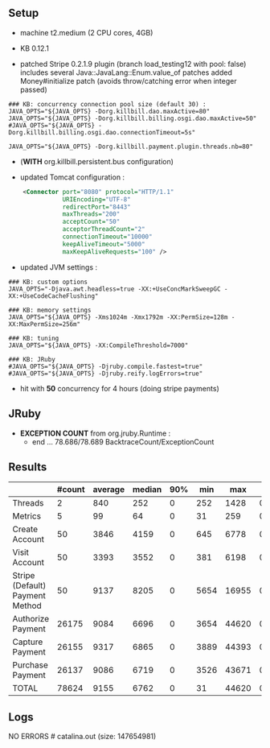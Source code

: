 ## Setup

- machine t2.medium (2 CPU cores, 4GB)

- KB 0.12.1
- patched Stripe 0.2.1.9 plugin (branch load_testing12 with pool: false)
  includes several Java::JavaLang::Enum.value_of patches
  added Money#initialize patch (avoids throw/catching error when integer passed)
  
```
### KB: concurrency connection pool size (default 30) :
JAVA_OPTS="${JAVA_OPTS} -Dorg.killbill.dao.maxActive=80"
JAVA_OPTS="${JAVA_OPTS} -Dorg.killbill.billing.osgi.dao.maxActive=50"
#JAVA_OPTS="${JAVA_OPTS} -Dorg.killbill.billing.osgi.dao.connectionTimeout=5s"

JAVA_OPTS="${JAVA_OPTS} -Dorg.killbill.payment.plugin.threads.nb=80"
```

- (**WITH** org.killbill.persistent.bus configuration)

- updated Tomcat configuration :
```xml
    <Connector port="8080" protocol="HTTP/1.1"
               URIEncoding="UTF-8"
               redirectPort="8443"
               maxThreads="200"
               acceptCount="50"
               acceptorThreadCount="2"
               connectionTimeout="10000"
               keepAliveTimeout="5000"
               maxKeepAliveRequests="100" />
```

- updated JVM settings :
```
### KB: custom options
JAVA_OPTS="-Djava.awt.headless=true -XX:+UseConcMarkSweepGC -XX:+UseCodeCacheFlushing"

### KB: memory settings
JAVA_OPTS="${JAVA_OPTS} -Xms1024m -Xmx1792m -XX:PermSize=128m -XX:MaxPermSize=256m"

### KB: tuning
JAVA_OPTS="${JAVA_OPTS} -XX:CompileThreshold=7000"

### KB: JRuby
#JAVA_OPTS="${JAVA_OPTS} -Djruby.compile.fastest=true"
#JAVA_OPTS="${JAVA_OPTS} -Djruby.reify.logErrors=true"
```

- hit with **50** concurrency for 4 hours (doing stripe payments)


## JRuby

- **EXCEPTION COUNT** from org.jruby.Runtime :
  * end  ... 78.686/78.689 BacktraceCount/ExceptionCount

  
## Results

|                                 | #count | average | median | 90% |  min |   max |   errors | bandwidth |
| ------------------------------- | ------ | ------- | ------ | --- | ---- | ----- | -------- | --------- |
|                         Threads |      2 |     840 |    252 |   0 |  252 |  1428 | 0.00000% |    0.02/s |
|                         Metrics |      5 |      99 |     64 |   0 |   31 |   259 | 0.00000% |    0.02/s |
|                  Create Account |     50 |    3846 |   4159 |   0 |  645 |  6778 | 0.00000% |     1.3/s |
|                   Visit Account |     50 |    3393 |   3552 |   0 |  381 |  6198 | 0.00000% |    1.84/s |
| Stripe (Default) Payment Method |     50 |    9137 |   8205 |   0 | 5654 | 16955 | 0.00000% |     1.1/s |
|               Authorize Payment |  26175 |    9084 |   6696 |   0 | 3654 | 44620 | 0.00000% |     1.6/s |
|                 Capture Payment |  26155 |    9317 |   6865 |   0 | 3889 | 44393 | 0.00000% |    1.41/s |
|                Purchase Payment |  26137 |    9086 |   6719 |   0 | 3526 | 43671 | 0.00000% |     1.6/s |
|                           TOTAL |  78624 |    9155 |   6762 |   0 |   31 | 44620 | 0.00000% |    4.65/s |


## Logs

NO ERRORS # catalina.out (size: 147654981)
